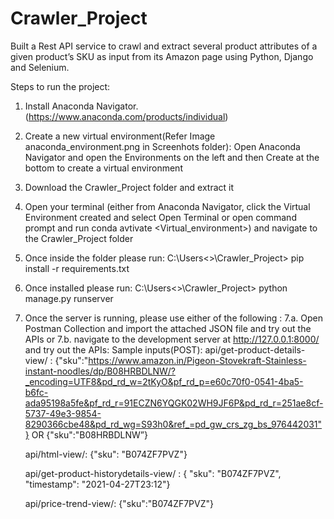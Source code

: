# Crawler_Project

Built a Rest API service to crawl and extract several product attributes of a given product’s SKU as input from its Amazon page using Python, Django and Selenium.

Steps to run the project:

1.	Install Anaconda Navigator. (https://www.anaconda.com/products/individual)
2.	Create a new virtual environment(Refer Image anaconda_environment.png in Screenhots folder):
    Open Anaconda Navigator and open the Environments on the left and then Create at the bottom to create a virtual environment
3.	Download the Crawler_Project folder and extract it
4.	Open your terminal (either from Anaconda Navigator, click the Virtual Environment created and select Open Terminal or 
    open command prompt and run conda avtivate <Virtual_environment>) and navigate to the Crawler_Project folder
5.	Once inside the folder please run: C:\Users\<>\Crawler_Project> pip install -r requirements.txt
6.	Once installed please run: C:\Users\<>\Crawler_Project> python manage.py runserver
7.	Once the server is running, please use either of the following :
7.a. Open Postman Collection and import the attached JSON file and try out the APIs 
or
7.b. navigate to the development server at http://127.0.0.1:8000/ and try out the APIs:
        Sample inputs(POST):
        api/get-product-details-view/ : {"sku":"https://www.amazon.in/Pigeon-Stovekraft-Stainless-instant-noodles/dp/B08HRBDLNW/?_encoding=UTF8&pd_rd_w=2tKyO&pf_rd_p=e60c70f0-0541-4ba5-b6fc-ada95198a5fe&pf_rd_r=91ECZN6YQGK02WH9JF6P&pd_rd_r=251ae8cf-5737-49e3-9854-8290366cbe48&pd_rd_wg=S93h0&ref_=pd_gw_crs_zg_bs_976442031"}
        OR {"sku":"B08HRBDLNW”}
       
       ​api/html-view/: {"sku": "B074ZF7PVZ"}

       api/get-product-historydetails-view/ : { "sku": "B074ZF7PVZ", "timestamp": "2021-04-27T23:12"}

       ​api​/price-trend-view​/: {"sku":"B074ZF7PVZ"}
